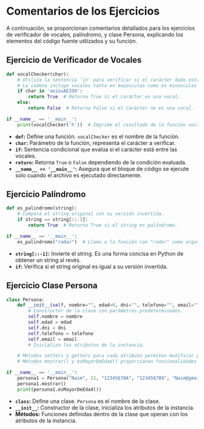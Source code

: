 
# Comentarios de los Ejercicios

A continuación, se proporcionan comentarios detallados para los ejercicios de verificador de vocales, palíndromo, y clase Persona, explicando los elementos del código fuente utilizados y su función.

## Ejercicio de Verificador de Vocales

```python
def vocalChecker(char):
    # Utiliza la sentencia 'in' para verificar si el carácter dado está dentro de la cadena de vocales.
    # La cadena incluye vocales tanto en mayúsculas como en minúsculas para cubrir ambos casos.
    if char in 'aeiouAEIOU':
        return True  # Retorna True si el carácter es una vocal.
    else:
        return False  # Retorna False si el carácter no es una vocal.

if __name__ == '__main__':
    print(vocalChecker('h'))  # Imprime el resultado de la función vocalChecker cuando se le pasa 'h'.
```

- **`def`:** Define una función. `vocalChecker` es el nombre de la función.
- **`char`:** Parámetro de la función, representa el carácter a verificar.
- **`if`:** Sentencia condicional que evalúa si el carácter está entre las vocales.
- **`return`:** Retorna `True` o `False` dependiendo de la condición evaluada.
- **`__name__ == '__main__'`:** Asegura que el bloque de código se ejecute solo cuando el archivo es ejecutado directamente.

## Ejercicio Palíndromo

```python
def es_palindromo(string):
    # Compara el string original con su versión invertida.
    if string == string[::-1]:
        return True  # Retorna True si el string es palíndromo.

if __name__ == '__main__':
    es_palindromo("radar")  # Llama a la función con "radar" como argumento.
```

- **`string[::-1]`:** Invierte el string. Es una forma concisa en Python de obtener un string al revés.
- **`if`:** Verifica si el string original es igual a su versión invertida.

## Ejercicio Clase Persona

```python
class Persona:
    def __init__(self, nombre="", edad=0, dni="", telefono="", email=""):
        # Constructor de la clase con parámetros predeterminados.
        self.nombre = nombre
        self.edad = edad
        self.dni = dni
        self.telefono = telefono
        self.email = email
        # Inicializa los atributos de la instancia.

    # Métodos setters y getters para cada atributo permiten modificar y acceder a los valores de los atributos de manera controlada.
    # Métodos mostrar() y esMayorDeEdad() proporcionan funcionalidades específicas para la clase.

if __name__ == '__main__':
    persona1 = Persona("Naim", 21, "12345678A", "123456789", "Naim@gmail.com")
    persona1.mostrar()
    print(persona1.esMayorDeEdad())
```

- **`class`:** Define una clase. `Persona` es el nombre de la clase.
- **`__init__`:** Constructor de la clase, inicializa los atributos de la instancia.
- **Métodos:** Funciones definidas dentro de la clase que operan con los atributos de la instancia.
